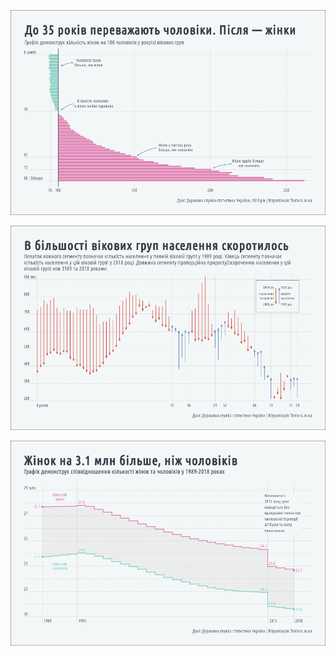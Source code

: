 ![](https://github.com/andriy-gazin/age-gender/raw/master/01_sex_ratio.png)

![](https://github.com/andriy-gazin/age-gender/raw/master/02_interval_change.png)

![](https://github.com/andriy-gazin/age-gender/raw/master/03_change_in_time.png)
